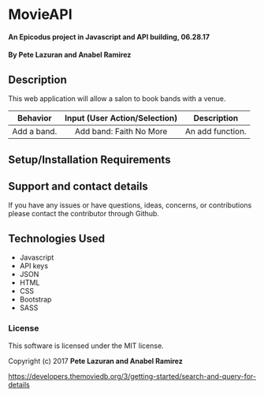 # MovieAPI

#### An Epicodus project in Javascript and API building, 06.28.17

#### **By Pete Lazuran and  Anabel Ramirez**

## Description

This web application will allow a salon to book bands with a venue.

|Behavior| Input (User Action/Selection) |Description|
|---|:---:|:---:|
|Add a band. |Add band: Faith No More|An add function. |


## Setup/Installation Requirements



## Support and contact details

If you have any issues or have questions, ideas, concerns, or contributions please contact the contributor through Github.

## Technologies Used

* Javascript
* API keys
* JSON
* HTML
* CSS
* Bootstrap
* SASS

### License
This software is licensed under the MIT license.

Copyright (c) 2017 **Pete Lazuran and Anabel Ramirez**


https://developers.themoviedb.org/3/getting-started/search-and-query-for-details
